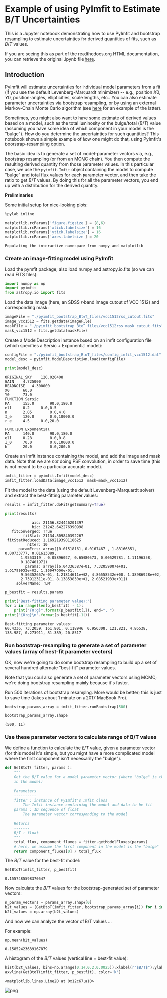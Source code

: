 # Example of using PyImfit to Estimate B/T Uncertainties

This is a Jupyter notebook demonstrating how to use PyImfit and bootstrap resampling to estimate uncertainties for derived quantities of fits, such as $B/T$ values.

If you are seeing this as part of the readthedocs.org HTML documentation, you can retrieve the original .ipynb file
[here](https://github.com/perwin/pyimfit/blob/master/docs/pyimfit_bootstrap_BtoT.ipynb).


## Introduction

PyImfit will estimate uncertainties for individual model parameters from a fit (if you use the default Levenberg-Marquardt minimizer) -- e.g., position $X0,Y0$, position-angles, ellipticities, scale lengths, etc.. You can also estimate parameter uncertainties via bootstrap resampling, or by using an external Markov-Chain Monte Carlo algorithm (see [here](./pyimfit_emcee.html) for an example of the latter).

Sometimes, you might also want to have some estimate of derived values based on a model, such as the total luminosity or the bulge/total ($B/T$) value (assuming you have some idea of which component in your model is the "bulge"). How do you determine the uncertainties for such quantities? This notebook shows a simple example of how one might do that, using PyImfit's bootstrap-resampling option.

The basic idea is to generate a set of model-parameter vectors via, e.g., bootstrap resampling (or from an MCMC chain). You then compute the resulting derived quantity from those parameter values. In this particular case, we use the `pyimfit.Imfit` object containing the model to compute "bulge" and total flux values for each parameter vector, and then take the ratio to get $B/T$ values. By doing this for all the parameter vectors, you end up with a distribution for the derived quantity.

**Preliminaries**

Some initial setup for nice-looking plots:


```python
%pylab inline

matplotlib.rcParams['figure.figsize'] = (8,6)
matplotlib.rcParams['xtick.labelsize'] = 16
matplotlib.rcParams['ytick.labelsize'] = 16
matplotlib.rcParams['axes.labelsize'] = 20
```

    Populating the interactive namespace from numpy and matplotlib


### Create an image-fitting model using PyImfit

Load the pymfit package; also load numpy and astropy.io.fits (so we can read FITS files):


```python
import numpy as np
import pyimfit
from astropy.io import fits
```

Load the data image (here, an SDSS $r$-band image cutout of VCC 1512) and corresponding mask:


```python
imageFile = "./pyimfit_bootstrap_BtoT_files/vcc1512rss_cutout.fits"
image_vcc1512 = fits.getdata(imageFile)
maskFile = "./pyimfit_bootstrap_BtoT_files/vcc1512rss_mask_cutout.fits"
mask_vcc1512 = fits.getdata(maskFile)
```

Create a ModelDescription instance based on an imfit configuration file (which specifies a Sersic + Exponential model):


```python
configFile = "./pyimfit_bootstrap_BtoT_files/config_imfit_vcc1512.dat"
model_desc = pyimfit.ModelDescription.load(configFile)
```


```python
print(model_desc)
```

    ORIGINAL_SKY	120.020408
    GAIN	4.725000
    READNOISE	4.300000
    X0		60.0
    Y0		73.0
    FUNCTION Sersic
    PA		155.0		90.0,180.0
    ell		0.2		0.0,0.5
    n		2.05		0.0,4.0
    I_e		120.0		0.0,10000.0
    r_e		4.5		0.0,20.0
    
    FUNCTION Exponential
    PA		140.0		90.0,180.0
    ell		0.28		0.0,0.8
    I_0		70.0		0.0,10000.0
    h		20.0		0.0,200.0
    


Create an Imfit instance containing the model, and add the image and mask data. Note that we are *not* doing PSF convolution, in order to save time (this is not meant to be a particular accurate model).


```python
imfit_fitter = pyimfit.Imfit(model_desc)
imfit_fitter.loadData(image_vcc1512, mask=mask_vcc1512)
```

Fit the model to the data (using the default Levenberg-Marquardt solver) and extract the best-fitting parameter values:


```python
results = imfit_fitter.doFit(getSummary=True)
```


```python
print(results)
```

                aic: 21156.824446201397
                bic: 21242.642276390998
       fitConverged: True
            fitStat: 21134.809840392267
     fitStatReduced: 1.169219398118625
              nIter: 10
          paramErrs: array([0.01518161, 0.0167467 , 1.88166351, 0.00733777, 0.01613089,
           1.9553319 , 0.05896027, 0.65080573, 0.00529781, 1.11196358,
           0.18740197])
             params: array([6.04336387e+01, 7.32059007e+01, 1.61799952e+02, 1.18947666e-01,
           9.56352657e-01, 1.21814611e+02, 4.86558532e+00, 1.38986928e+02,
           2.73912311e-01, 8.13853830e+01, 2.08521933e+01])
         solverName: 'LM'



```python
p_bestfit = results.params

print("Best-fitting parameter values:")
for i in range(len(p_bestfit) - 1):
    print("{0:g}".format(p_bestfit[i]), end=", ")
print("{0:g}\n".format(p_bestfit[-1]))
```

    Best-fitting parameter values:
    60.4336, 73.2059, 161.801, 0.118946, 0.956308, 121.821, 4.86538, 138.987, 0.273911, 81.389, 20.8517
    


### Run bootstrap-resampling to generate a set of parameter values (array of best-fit parameter vectors)

OK, now we're going to do some bootstrap resampling to build up a set of several hundred alternate "best-fit" parameter values.

Note that you coul also generate a set of parameter vectors using MCMC; we're doing bootstrap resampling mainly because it's faster.

Run 500 iterations of bootstrap resamplng. More would be better; this is just to save time (takes about 1 minute on a 2017 MacBook Pro).


```python
bootstrap_params_array = imfit_fitter.runBootstrap(500)
```


```python
bootstrap_params_array.shape
```




    (500, 11)



### Use these parameter vectors to calculate range of B/T values

We define a function to calculate the $B/T$ value, given a parameter vector (for this model it's simple, 
but you might have a more complicated model where the first component isn't necessarily the "bulge").


```python
def GetBtoT( fitter, params ):
    """
    Get the B/T value for a model parameter vector (where "bulge" is the first component
    in the model)
    
    Parameters
    ----------
    fitter : instance of PyImfit's Imfit class
        The Imfit instance containing the model and data to be fit
    params : 1D sequence of float
        The parameter vector corresponding to the model
    
    Returns
    -------
    B/T : float
    """
    total_flux, component_fluxes = fitter.getModelFluxes(params)
    # here, we assume the first component in the model is the "bulge"
    return component_fluxes[0] / total_flux

```

The $B/T$ value for the best-fit model:


```python
GetBtoT(imfit_fitter, p_bestfit)
```




    0.1557485598370547



Now calculate the $B/T$ values for the bootstrap-generated set of parameter vectors:


```python
n_param_vectors = params_array.shape[0]
b2t_values = [GetBtoT(imfit_fitter, bootstrap_params_array[i]) for i in range(n_param_vectors)]
b2t_values = np.array(b2t_values)
```

And now we can analyze the vector of B/T values ...

For example:


```python
np.mean(b2t_values)
```




    0.15852423639167879



A histogram of the $B/T$ values (vertical line = best-fit value):


```python
hist(b2t_values, bins=np.arange(0.14,0.2,0.0025));xlabel(r"$B/T$");ylabel(r"$N$")
axvline(GetBtoT(imfit_fitter, p_bestfit), color='k')
```




    <matplotlib.lines.Line2D at 0x12c671a10>




![png](pyimfit_bootstrap_BtoT_files/pyimfit_bootstrap_BtoT_37_1.png)



```python

```
